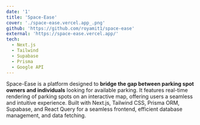 ```yaml
---
date: '1'
title: 'Space-Ease'
cover: './space-ease.vercel.app_.png'
github: 'https://github.com/royamit1/space-ease'
external: 'https://space-ease.vercel.app/'
tech:
  - Next.js
  - Tailwind
  - Supabase
  - Prisma
  - Google API
---
```


Space-Ease is a platform designed to **bridge the gap between parking spot owners and individuals** looking for available parking. It features real-time rendering of parking spots on an interactive map, offering users a seamless and intuitive experience. Built with Next.js, Tailwind CSS, Prisma ORM, Supabase, and React Query for a seamless frontend, efficient database management, and data fetching.
